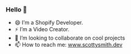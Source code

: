 ### Hello 👋

- 😄 I’m a Shopify Developer.
- ⚡ I’m a Video Creator.
- 👯 I’m looking to collaborate on cool projects
- 📫 How to reach me: www.scottysmith.dev
